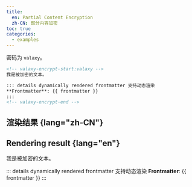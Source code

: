 ```yaml
---
title:
  en: Partial Content Encryption
  zh-CN: 部分内容加密
toc: true
categories:
  - examples
---
```


密码为 `valaxy`。

```md
<!-- valaxy-encrypt-start:valaxy -->
我是被加密的文本。

::: details dynamically rendered frontmatter 支持动态渲染
**Frontmatter**: {{ frontmatter }}
:::
<!-- valaxy-encrypt-end -->
```

## 渲染结果 {lang="zh-CN"}

## Rendering result {lang="en"}

<!-- valaxy-encrypt-start:valaxy -->
我是被加密的文本。

::: details dynamically rendered frontmatter 支持动态渲染
**Frontmatter**: {{ frontmatter }}
:::
<!-- valaxy-encrypt-end -->
